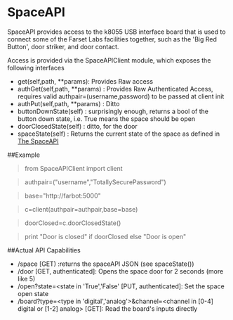 SpaceAPI
========

SpaceAPI provides access to the k8055 USB interface board that is used to connect some of the Farset Labs facilities together, such as the 'Big Red Button', door striker, and door contact.

Access is provided via the SpaceAPIClient module, which exposes the following interfaces
* get(self,path, **params): Provides Raw access
* authGet(self,path, **params) : Provides Raw Authenticated Access, requires valid authpair=(username,password) to be passed at client init
* authPut(self,path, **params) : Ditto
* buttonDownState(self) : surprisingly enough, returns a bool of the button down state, i.e. True means the space should be open
* doorClosedState(self) : ditto, for the door
* spaceState(self) : Returns the current state of the space as defined in [The SpaceAPI](https://hackerspaces.nl/spaceapi/)

##Example
>from SpaceAPIClient import client

>authpair=("username","TotallySecurePassword")

>base="http://farbot:5000"

>c=client(authpair=authpair,base=base)

>doorClosed=c.doorClosedState()

>print "Door is closed" if doorClosed else "Door is open"


##Actual API Capabilities
* /space [GET) :returns the spaceAPI JSON (see spaceState())
* /door [GET, authenticated]: Opens the space door for 2 seconds (more like 5)
* /open?state=<state in 'True','False' [PUT, authenticated]: Set the space open state
* /board?type=<type in 'digital','analog'>&channel=<channel in [0-4] digital or [1-2] analog> [GET]: Read the board's inputs directly


